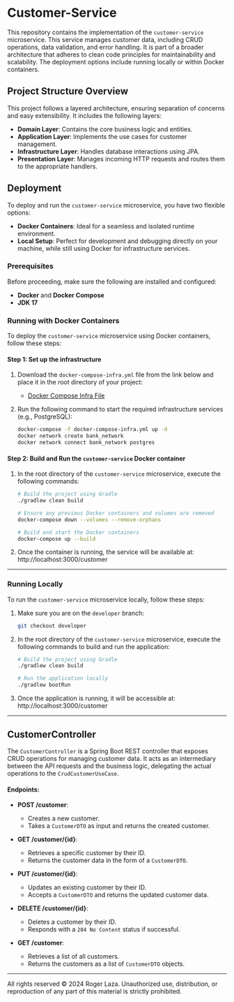 # Customer-Service

This repository contains the implementation of the `customer-service` microservice. This service manages customer data, including CRUD operations, data validation, and error handling. It is part of a broader architecture that adheres to clean code principles for maintainability and scalability. The deployment options include running locally or within Docker containers.

## Project Structure Overview

This project follows a layered architecture, ensuring separation of concerns and easy extensibility. It includes the following layers:

- **Domain Layer**: Contains the core business logic and entities.
- **Application Layer**: Implements the use cases for customer management.
- **Infrastructure Layer**: Handles database interactions using JPA.
- **Presentation Layer**: Manages incoming HTTP requests and routes them to the appropriate handlers.

## Deployment

To deploy and run the `customer-service` microservice, you have two flexible options:

- **Docker Containers**: Ideal for a seamless and isolated runtime environment.
- **Local Setup**: Perfect for development and debugging directly on your machine, while still using Docker for infrastructure services.

### Prerequisites
Before proceeding, make sure the following are installed and configured:

- **Docker** and **Docker Compose**
- **JDK 17**

### Running with Docker Containers

To deploy the `customer-service` microservice using Docker containers, follow these steps:

#### Step 1: Set up the infrastructure
1. Download the `docker-compose-infra.yml` file from the link below and place it in the root directory of your project:
   - [Docker Compose Infra File](https://drive.google.com/file/d/1Bg2flsdO9lvctRw8aGa2FfUuQln8GULX/view?usp=sharing)

2. Run the following command to start the required infrastructure services (e.g., PostgreSQL):
   ```bash
   docker-compose -f docker-compose-infra.yml up -d
   docker network create bank_network
   docker network connect bank_network postgres
   ```

#### Step 2: Build and Run the `customer-service` Docker container
1. In the root directory of the `customer-service` microservice, execute the following commands:
   ```bash
   # Build the project using Gradle
   ./gradlew clean build

   # Ensure any previous Docker containers and volumes are removed
   docker-compose down --volumes --remove-orphans

   # Build and start the Docker containers
   docker-compose up --build
   ```

2. Once the container is running, the service will be available at:
   http://localhost:3000/customer
---

### Running Locally

To run the `customer-service` microservice locally, follow these steps:

1. Make sure you are on the `developer` branch:
   ```bash
   git checkout developer
   ```

2. In the root directory of the `customer-service` microservice, execute the following commands to build and run the application:
   ```bash
   # Build the project using Gradle
   ./gradlew clean build

   # Run the application locally
   ./gradlew bootRun
   ```

3. Once the application is running, it will be accessible at:
   http://localhost:3000/customer
---

## CustomerController

The `CustomerController` is a Spring Boot REST controller that exposes CRUD operations for managing customer data. It acts as an intermediary between the API requests and the business logic, delegating the actual operations to the `CrudCustomerUseCase`.

#### Endpoints:
- **POST /customer**:
   - Creates a new customer.
   - Takes a `CustomerDTO` as input and returns the created customer.

- **GET /customer/{id}**:
   - Retrieves a specific customer by their ID.
   - Returns the customer data in the form of a `CustomerDTO`.

- **PUT /customer/{id}**:
   - Updates an existing customer by their ID.
   - Accepts a `CustomerDTO` and returns the updated customer data.

- **DELETE /customer/{id}**:
   - Deletes a customer by their ID.
   - Responds with a `204 No Content` status if successful.

- **GET /customer**:
   - Retrieves a list of all customers.
   - Returns the customers as a list of `CustomerDTO` objects.


---
All rights reserved © 2024 Roger Laza. Unauthorized use, distribution, or reproduction of any part of this material is strictly prohibited.
